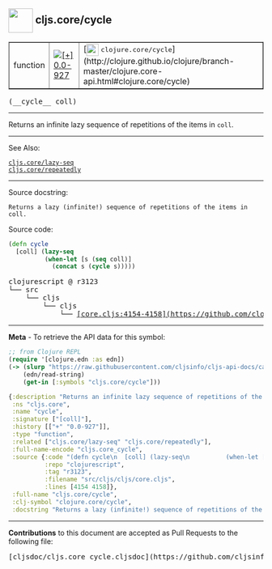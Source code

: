 ## <img width="48px" valign="middle" src="http://i.imgur.com/Hi20huC.png"> cljs.core/cycle

 <table border="1">
<tr>

<td>function</td>
<td><a href="https://github.com/cljsinfo/cljs-api-docs/tree/0.0-927"><img valign="middle" alt="[+] 0.0-927" src="https://img.shields.io/badge/+-0.0--927-lightgrey.svg"></a> </td>
<td>
[<img height="24px" valign="middle" src="http://i.imgur.com/1GjPKvB.png"> <samp>clojure.core/cycle</samp>](http://clojure.github.io/clojure/branch-master/clojure.core-api.html#clojure.core/cycle)
</td>
</tr>
</table>

 <samp>
(__cycle__ coll)<br>
</samp>

---

Returns an infinite lazy sequence of repetitions of the items in `coll`.

---


See Also:

[`cljs.core/lazy-seq`](cljs.core_lazy-seq.md)<br>
[`cljs.core/repeatedly`](cljs.core_repeatedly.md)<br>

---

Source docstring:

```
Returns a lazy (infinite!) sequence of repetitions of the items in coll.
```

Source code:

```clj
(defn cycle
  [coll] (lazy-seq
          (when-let [s (seq coll)]
            (concat s (cycle s)))))
```

 <pre>
clojurescript @ r3123
└── src
    └── cljs
        └── cljs
            └── <ins>[core.cljs:4154-4158](https://github.com/clojure/clojurescript/blob/r3123/src/cljs/cljs/core.cljs#L4154-L4158)</ins>
</pre>


---

__Meta__ - To retrieve the API data for this symbol:

```clj
;; from Clojure REPL
(require '[clojure.edn :as edn])
(-> (slurp "https://raw.githubusercontent.com/cljsinfo/cljs-api-docs/catalog/cljs-api.edn")
    (edn/read-string)
    (get-in [:symbols "cljs.core/cycle"]))
```

```clj
{:description "Returns an infinite lazy sequence of repetitions of the items in `coll`.",
 :ns "cljs.core",
 :name "cycle",
 :signature ["[coll]"],
 :history [["+" "0.0-927"]],
 :type "function",
 :related ["cljs.core/lazy-seq" "cljs.core/repeatedly"],
 :full-name-encode "cljs.core_cycle",
 :source {:code "(defn cycle\n  [coll] (lazy-seq\n          (when-let [s (seq coll)]\n            (concat s (cycle s)))))",
          :repo "clojurescript",
          :tag "r3123",
          :filename "src/cljs/cljs/core.cljs",
          :lines [4154 4158]},
 :full-name "cljs.core/cycle",
 :clj-symbol "clojure.core/cycle",
 :docstring "Returns a lazy (infinite!) sequence of repetitions of the items in coll."}

```

---

__Contributions__ to this document are accepted as Pull Requests to the following file:

 <pre>
[cljsdoc/cljs.core_cycle.cljsdoc](https://github.com/cljsinfo/cljs-api-docs/blob/master/cljsdoc/cljs.core_cycle.cljsdoc)
</pre>

